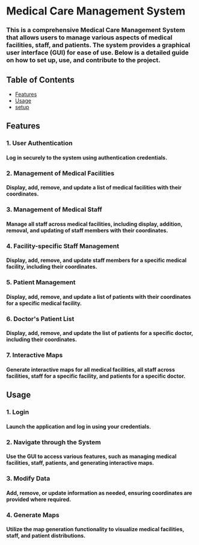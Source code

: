 # Medical Care Management System
### This is a comprehensive Medical Care Management System that allows users to manage various aspects of medical facilities, staff, and patients. The system provides a graphical user interface (GUI) for ease of use. Below is a detailed guide on how to set up, use, and contribute to the project.

## Table of Contents
* [Features](#features)
* [Usage](#usage)
* [setup](#setup)

## Features
### 1. User Authentication
#### Log in securely to the system using authentication credentials.
### 2. Management of Medical Facilities
#### Display, add, remove, and update a list of medical facilities with their coordinates.
### 3. Management of Medical Staff
#### Manage all staff across medical facilities, including display, addition, removal, and updating of staff members with their coordinates.
### 4. Facility-specific Staff Management
#### Display, add, remove, and update staff members for a specific medical facility, including their coordinates.
### 5. Patient Management
#### Display, add, remove, and update a list of patients with their coordinates for a specific medical facility.
### 6. Doctor's Patient List
#### Display, add, remove, and update the list of patients for a specific doctor, including their coordinates.
### 7. Interactive Maps
#### Generate interactive maps for all medical facilities, all staff across facilities, staff for a specific facility, and patients for a specific doctor.

## Usage
### 1. Login
#### Launch the application and log in using your credentials.
### 2. Navigate through the System
#### Use the GUI to access various features, such as managing medical facilities, staff, patients, and generating interactive maps.
### 3. Modify Data
#### Add, remove, or update information as needed, ensuring coordinates are provided where required.
### 4. Generate Maps
#### Utilize the map generation functionality to visualize medical facilities, staff, and patient distributions.